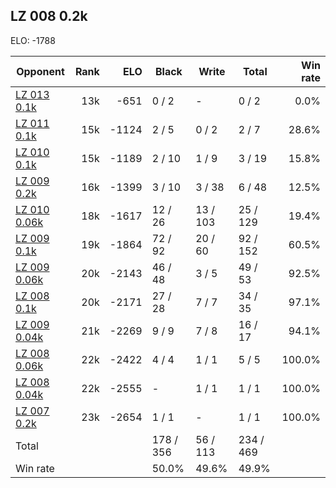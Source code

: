 ## LZ 008 0.2k ##

ELO: -1788

Opponent | Rank | ELO | Black | Write | Total | Win rate
---------|-----:|----:|-------|-------|-------|-------:
[LZ 013 0.1k](LZ%20013%200.1k.md) | 13k | -651 | 0 / 2 | - | 0 / 2 | 0.0%
[LZ 011 0.1k](LZ%20011%200.1k.md) | 15k | -1124 | 2 / 5 | 0 / 2 | 2 / 7 | 28.6%
[LZ 010 0.1k](LZ%20010%200.1k.md) | 15k | -1189 | 2 / 10 | 1 / 9 | 3 / 19 | 15.8%
[LZ 009 0.2k](LZ%20009%200.2k.md) | 16k | -1399 | 3 / 10 | 3 / 38 | 6 / 48 | 12.5%
[LZ 010 0.06k](LZ%20010%200.06k.md) | 18k | -1617 | 12 / 26 | 13 / 103 | 25 / 129 | 19.4%
[LZ 009 0.1k](LZ%20009%200.1k.md) | 19k | -1864 | 72 / 92 | 20 / 60 | 92 / 152 | 60.5%
[LZ 009 0.06k](LZ%20009%200.06k.md) | 20k | -2143 | 46 / 48 | 3 / 5 | 49 / 53 | 92.5%
[LZ 008 0.1k](LZ%20008%200.1k.md) | 20k | -2171 | 27 / 28 | 7 / 7 | 34 / 35 | 97.1%
[LZ 009 0.04k](LZ%20009%200.04k.md) | 21k | -2269 | 9 / 9 | 7 / 8 | 16 / 17 | 94.1%
[LZ 008 0.06k](LZ%20008%200.06k.md) | 22k | -2422 | 4 / 4 | 1 / 1 | 5 / 5 | 100.0%
[LZ 008 0.04k](LZ%20008%200.04k.md) | 22k | -2555 | - | 1 / 1 | 1 / 1 | 100.0%
[LZ 007 0.2k](LZ%20007%200.2k.md) | 23k | -2654 | 1 / 1 | - | 1 / 1 | 100.0%
Total | | | 178 / 356 | 56 / 113 | 234 / 469 | 
Win rate| | | 50.0% | 49.6% | 49.9% | 

